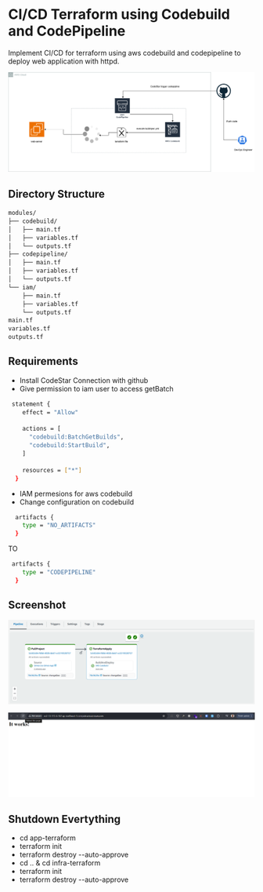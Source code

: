 # CI/CD Terraform using Codebuild and CodePipeline

Implement CI/CD  for terraform using aws codebuild and codepipeline to deploy web application
with httpd.

![ci/cd terraform](assets/ci_cd_terraform.png)

## Directory Structure

```sh
modules/
├── codebuild/
│   ├── main.tf
│   ├── variables.tf
│   └── outputs.tf
├── codepipeline/
│   ├── main.tf
│   ├── variables.tf
│   └── outputs.tf
└── iam/
    ├── main.tf
    ├── variables.tf
    └── outputs.tf
main.tf
variables.tf
outputs.tf
```

## Requirements

- Install CodeStar Connection with github
- Give permission to iam user to access getBatch

```sh
 statement { 
    effect = "Allow"

    actions = [
      "codebuild:BatchGetBuilds",
      "codebuild:StartBuild",
    ]

    resources = ["*"]
  }
```

- IAM permesions for aws codebuild
- Change configuration on codebuild

```sh
  artifacts {
    type = "NO_ARTIFACTS"
  }
```

TO

```sh
 artifacts {
    type = "CODEPIPELINE"
  }
```

## Screenshot

![alt text](image-1.png)

![alt text](image-2.png)

## Shutdown Evertything

- cd app-terraform
- terraform init
- terraform destroy --auto-approve
- cd .. & cd infra-terraform
- terraform init
- terraform destroy --auto-approve
